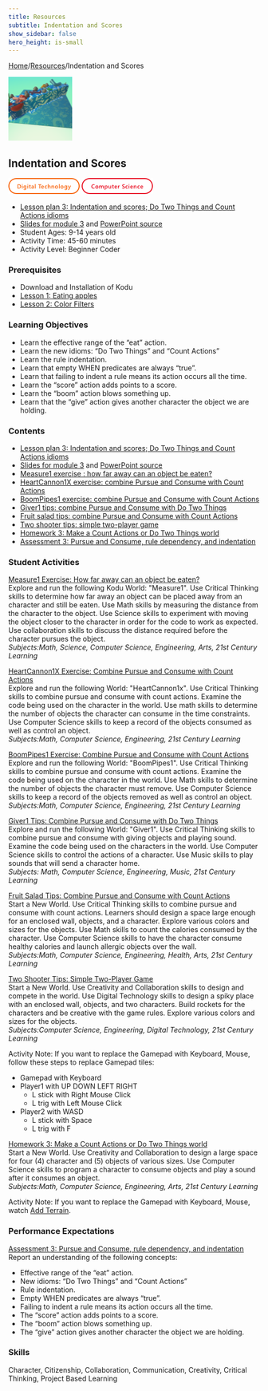 ```yaml
---
title: Resources
subtitle: Indentation and Scores
show_sidebar: false
hero_height: is-small
---
```


[Home](..)/[Resources](.)/Indentation and Scores

[![](indentation_and_scores.png)](https://www.kodugamelab.com/worlds/#zcdXLuG_5EOxVCKk79m6SA==)

## Indentation and Scores
![Digital Technology](dt.png) ![Computer Science](cs.png)

* [Lesson plan 3: Indentation and scores; Do Two Things and Count Actions idioms](https://www.cs.cmu.edu/~dst/Kodu/Curriculum/modules/03/lesson3.pdf)
* [Slides for module 3](https://www.cs.cmu.edu/~dst/Kodu/Curriculum/modules/03/slides3.pdf) and [PowerPoint source](https://www.cs.cmu.edu/~dst/Kodu/Curriculum/modules/03/slides3.pptx)
* Student Ages: 9-14 years old
* Activity Time: 45-60 minutes
* Activity Level: Beginner Coder

### Prerequisites
* Download and Installation of Kodu
* [Lesson 1: Eating apples](eating_apples)
* [Lesson 2: Color Filters](color_filters)

### Learning Objectives
* Learn the effective range of the “eat” action.
* Learn the new idioms: “Do Two Things” and “Count Actions”
* Learn the rule indentation.
* Learn that empty WHEN predicates are always “true”.
* Learn that failing to indent a rule means its action occurs all the time.
* Learn the “score” action adds points to a score.
* Learn the “boom” action blows something up.
* Learn that the “give” action gives another character the object we are holding.

### Contents
* [Lesson plan 3: Indentation and scores; Do Two Things and Count Actions idioms](https://www.cs.cmu.edu/~dst/Kodu/Curriculum/modules/03/lesson3.pdf)
* [Slides for module 3](https://www.cs.cmu.edu/~dst/Kodu/Curriculum/modules/03/slides3.pdf) and [PowerPoint source](https://www.cs.cmu.edu/~dst/Kodu/Curriculum/modules/03/slides3.pptx)
* [Measure1 exercise : how far away can an object be eaten?](https://www.cs.cmu.edu/~dst/Kodu/Curriculum/modules/03/03-measure1.pdf)
* [HeartCannon1X exercise: combine Pursue and Consume with Count Actions](https://www.cs.cmu.edu/~dst/Kodu/Curriculum/modules/03/03-heartcannon1x.pdf)
* [BoomPipes1 exercise: combine Pursue and Consume with Count Actions](https://www.cs.cmu.edu/~dst/Kodu/Curriculum/modules/03/03-boompipes1.pdf)
* [Giver1 tips: combine Pursue and Consume with Do Two Things](https://www.cs.cmu.edu/~dst/Kodu/Curriculum/modules/03/03-giver1-tips.pdf)
* [Fruit salad tips: combine Pursue and Consume with Count Actions](https://www.cs.cmu.edu/~dst/Kodu/Curriculum/modules/03/03-fruitsalad-tips.pdf)
* [Two shooter tips: simple two-player game](https://www.cs.cmu.edu/~dst/Kodu/Curriculum/modules/03/03-twoshooter.pdf)
* [Homework 3: Make a Count Actions or Do Two Things world](https://www.cs.cmu.edu/~dst/Kodu/SouthFayette/hw3.pdf)
* [Assessment 3: Pursue and Consume, rule dependency, and indentation](https://www.cs.cmu.edu/~dst/Kodu/Curriculum/modules/03/questionnaire3.pdf)

### Student Activities
[Measure1 Exercise: How far away can an object be eaten?](https://www.cs.cmu.edu/~dst/Kodu/Curriculum/modules/03/03-measure1.pdf)<br> 
Explore and run the following Kodu World: "Measure1". Use Critical Thinking skills to determine how far away an object can be placed away from an character and still be eaten. Use Math skills by measuring the distance from the character to the object. Use Science skills to experiment with moving the object closer to the character in order for the code to work as expected. Use collaboration skills to discuss the distance required before the character pursues the object.<br>
*Subjects:Math, Science, Computer Science, Engineering, Arts, 21st Century Learning*

[HeartCannon1X Exercise: Combine Pursue and Consume with Count Actions](https://www.cs.cmu.edu/~dst/Kodu/Curriculum/modules/03/03-heartcannon1x.pdf)<br>
Explore and run the following World: "HeartCannon1x". Use Critical Thinking skills to combine pursue and consume with count actions. Examine the code being used on the character in the world. Use math skills to determine the number of objects the character can consume in the time constraints. Use Computer Science skills to keep a record of the objects consumed as well as control an object.<br>
*Subjects:Math, Computer Science, Engineering, 21st Century Learning*

[BoomPipes1 Exercise: Combine Pursue and Consume with Count Actions](https://www.cs.cmu.edu/~dst/Kodu/Curriculum/modules/03/03-boompipes1.pdf)<br>
Explore and run the following World: "BoomPipes1". Use Critical Thinking skills to combine pursue and consume with count actions. Examine the code being used on the character in the world. Use Math skills to determine the number of objects the character must remove. Use Computer Science skills to keep a record of the objects removed as well as control an object.<br> 
*Subjects:Math, Computer Science, Engineering, 21st Century Learning*

[Giver1 Tips: Combine Pursue and Consume with Do Two Things](https://www.cs.cmu.edu/~dst/Kodu/Curriculum/modules/03/03-giver1-tips.pdf)<br>
Explore and run the following World: "Giver1". Use Critical Thinking skills to combine pursue and consume with giving objects and playing sound. Examine the code being used on the characters in the world. Use Computer Science skills to control the actions of a character. Use Music skills to play sounds that will send a character home.<br>
*Subjects: Math, Computer Science, Engineering, Music, 21st Century Learning*

[Fruit Salad Tips: Combine Pursue and Consume with Count Actions](https://www.cs.cmu.edu/~dst/Kodu/Curriculum/modules/03/03-fruitsalad-tips.pdf)<br> 
Start a New World. Use Critical Thinking skills to combine pursue and consume with count actions. Learners should design a space large enough for an enclosed wall, objects, and a character. Explore various colors and sizes for the objects. Use Math skills to count the calories consumed by the character.  Use Computer Science skills to have the character consume healthy calories and launch allergic objects over the wall.<br>
*Subjects:Math, Computer Science, Engineering, Health, Arts, 21st Century Learning*

[Two Shooter Tips: Simple Two-Player Game](https://www.cs.cmu.edu/~dst/Kodu/Curriculum/modules/03/03-twoshooter.pdf)<br>
Start a New World. Use Creativity and Collaboration skills to design and compete in the world. Use Digital Technology skills to design a spiky place with an enclosed wall, objects, and two characters. Build rockets for the characters and be creative with the game rules. Explore various colors and sizes for the objects.<br>
*Subjects:Computer Science, Engineering, Digital Technology, 21st Century Learning*

Activity Note: If you want to replace the Gamepad with Keyboard, Mouse, follow these steps to replace Gamepad tiles:

* Gamepad with Keyboard
* Player1 with UP DOWN LEFT RIGHT 
  * L stick with Right Mouse Click
  * L trig with Left Mouse Click
* Player2 with WASD
  * L stick with Space
  * L trig with F

[Homework 3: Make a Count Actions or Do Two Things world](https://www.cs.cmu.edu/~dst/Kodu/SouthFayette/hw3.pdf)<br>
Start a New World. Use Creativity and Collaboration to design a large space for four (4) character and (5) objects of various sizes. Use Computer Science skills to program a character to consume objects and play a sound after it consumes an object.<br>
*Subjects:Math, Computer Science, Engineering, Arts, 21st Century Learning*

Activity Note: If you want to replace the Gamepad with Keyboard, Mouse, watch [Add Terrain](https://www.youtube.com/watch?v=mvWVnOJpDG4).   

### Performance Expectations
[Assessment 3: Pursue and Consume, rule dependency, and indentation](https://www.cs.cmu.edu/~dst/Kodu/Curriculum/modules/03/questionnaire3.pdf)<br> 
Report an understanding of the following concepts: 

* Effective range of the “eat” action.
* New idioms: “Do Two Things” and “Count Actions”
* Rule indentation.
* Empty WHEN predicates are always “true”.
* Failing to indent a rule means its action occurs all the time.
* The “score” action adds points to a score.
* The “boom” action blows something up.
* The “give” action gives another character the object we are holding. 

### Skills
Character,
Citizenship,
Collaboration,
Communication,
Creativity,
Critical Thinking,
Project Based Learning

    
